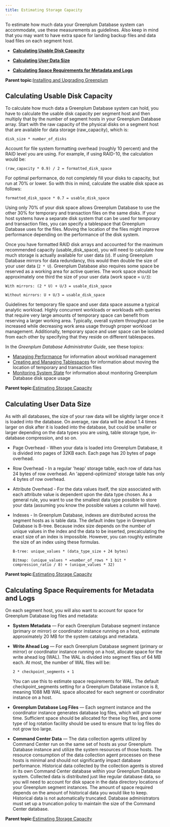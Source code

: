```yaml
---
title: Estimating Storage Capacity 
---
```


To estimate how much data your Greenplum Database system can accommodate, use these measurements as guidelines. Also keep in mind that you may want to have extra space for landing backup files and data load files on each segment host.

-   **[Calculating Usable Disk Capacity](capacity_planning.html)**  

-   **[Calculating User Data Size](capacity_planning.html)**  

-   **[Calculating Space Requirements for Metadata and Logs](capacity_planning.html)**  


**Parent topic:**[Installing and Upgrading Greenplum](install_guide.html)

## <a id="topic2"></a>Calculating Usable Disk Capacity 

To calculate how much data a Greenplum Database system can hold, you have to calculate the usable disk capacity per segment host and then multiply that by the number of segment hosts in your Greenplum Database array. Start with the raw capacity of the physical disks on a segment host that are available for data storage \(raw\_capacity\), which is:

```
disk_size * number_of_disks
```

Account for file system formatting overhead \(roughly 10 percent\) and the RAID level you are using. For example, if using RAID-10, the calculation would be:

```
(raw_capacity * 0.9) / 2 = formatted_disk_space
```

For optimal performance, do not completely fill your disks to capacity, but run at 70% or lower. So with this in mind, calculate the usable disk space as follows:

```
formatted_disk_space * 0.7 = usable_disk_space
```

Using only 70% of your disk space allows Greenplum Database to use the other 30% for temporary and transaction files on the same disks. If your host systems have a separate disk system that can be used for temporary and transaction files, you can specify a tablespace that Greenplum Database uses for the files. Moving the location of the files might improve performance depending on the performance of the disk system.

Once you have formatted RAID disk arrays and accounted for the maximum recommended capacity \(usable\_disk\_space\), you will need to calculate how much storage is actually available for user data \(`U`\). If using Greenplum Database mirrors for data redundancy, this would then double the size of your user data \(`2 * U`\). Greenplum Database also requires some space be reserved as a working area for active queries. The work space should be approximately one third the size of your user data \(work space = `U/3`\):

```
With mirrors: (2 * U) + U/3 = usable_disk_space

Without mirrors: U + U/3 = usable_disk_space
```

Guidelines for temporary file space and user data space assume a typical analytic workload. Highly concurrent workloads or workloads with queries that require very large amounts of temporary space can benefit from reserving a larger working area. Typically, overall system throughput can be increased while decreasing work area usage through proper workload management. Additionally, temporary space and user space can be isolated from each other by specifying that they reside on different tablespaces.

In the *Greenplum Database Administrator Guide*, see these topics:

-   [Managing Performance](../admin_guide/partV.html) for information about workload management
-   [Creating and Managing Tablespaces](../admin_guide/ddl/ddl-tablespace.html) for information about moving the location of temporary and transaction files
-   [Monitoring System State](../admin_guide/managing/monitor.html) for information about monitoring Greenplum Database disk space usage

**Parent topic:**[Estimating Storage Capacity](capacity_planning.html)

## <a id="topic3"></a>Calculating User Data Size 

As with all databases, the size of your raw data will be slightly larger once it is loaded into the database. On average, raw data will be about 1.4 times larger on disk after it is loaded into the database, but could be smaller or larger depending on the data types you are using, table storage type, in-database compression, and so on.

-   Page Overhead - When your data is loaded into Greenplum Database, it is divided into pages of 32KB each. Each page has 20 bytes of page overhead.
-   Row Overhead - In a regular 'heap' storage table, each row of data has 24 bytes of row overhead. An 'append-optimized' storage table has only 4 bytes of row overhead.
-   Attribute Overhead - For the data values itself, the size associated with each attribute value is dependent upon the data type chosen. As a general rule, you want to use the smallest data type possible to store your data \(assuming you know the possible values a column will have\).
-   Indexes - In Greenplum Database, indexes are distributed across the segment hosts as is table data. The default index type in Greenplum Database is B-tree. Because index size depends on the number of unique values in the index and the data to be inserted, precalculating the exact size of an index is impossible. However, you can roughly estimate the size of an index using these formulas.

    ```
    B-tree: unique_values * (data_type_size + 24 bytes)
    
    Bitmap: (unique_values * =number_of_rows * 1 bit * compression_ratio / 8) + (unique_values * 32)
    ```


**Parent topic:**[Estimating Storage Capacity](capacity_planning.html)

## <a id="topic4"></a>Calculating Space Requirements for Metadata and Logs 

On each segment host, you will also want to account for space for Greenplum Database log files and metadata:

-   **System Metadata** — For each Greenplum Database segment instance \(primary or mirror\) or coordinator instance running on a host, estimate approximately 20 MB for the system catalogs and metadata.
-   **Write Ahead Log** — For each Greenplum Database segment \(primary or mirror\) or coordinator instance running on a host, allocate space for the write ahead log \(WAL\). The WAL is divided into segment files of 64 MB each. At most, the number of WAL files will be:

    ```
    2 * checkpoint_segments + 1
    ```

    You can use this to estimate space requirements for WAL. The default checkpoint\_segments setting for a Greenplum Database instance is 8, meaning 1088 MB WAL space allocated for each segment or coordinator instance on a host.

-   **Greenplum Database Log Files** — Each segment instance and the coordinator instance generates database log files, which will grow over time. Sufficient space should be allocated for these log files, and some type of log rotation facility should be used to ensure that to log files do not grow too large.
-   **Command Center Data** — The data collection agents utilized by Command Center run on the same set of hosts as your Greenplum Database instance and utilize the system resources of those hosts. The resource consumption of the data collection agent processes on these hosts is minimal and should not significantly impact database performance. Historical data collected by the collection agents is stored in its own Command Center database within your Greenplum Database system. Collected data is distributed just like regular database data, so you will need to account for disk space in the data directory locations of your Greenplum segment instances. The amount of space required depends on the amount of historical data you would like to keep. Historical data is not automatically truncated. Database administrators must set up a truncation policy to maintain the size of the Command Center database.

**Parent topic:**[Estimating Storage Capacity](capacity_planning.html)

